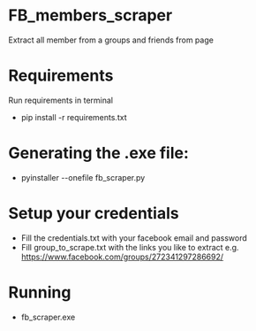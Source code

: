 # FB_members_scraper
Extract all member from a groups and friends from page

# Requirements
Run requirements in terminal
- pip install -r requirements.txt

# Generating the .exe file:
- pyinstaller --onefile fb_scraper.py

# Setup your credentials
- Fill the credentials.txt with your facebook email and password
- Fill group_to_scrape.txt with the links you like to extract
e.g. https://www.facebook.com/groups/272341297286692/

# Running 
- fb_scraper.exe

